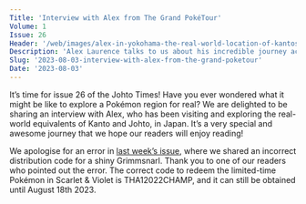 ```yaml
---
Title: 'Interview with Alex from The Grand PokéTour'
Volume: 1
Issue: 26
Header: '/web/images/alex-in-yokohama-the-real-world-location-of-kantos-vermillion-city.jpeg'
Description: 'Alex Laurence talks to us about his incredible journey across the real-world equivalents of Kanto and Johto, Plus the latest Pokémon news and more from our mailbag!'
Slug: '2023-08-03-interview-with-alex-from-the-grand-poketour'
Date: '2023-08-03'
---
```

It’s time for issue 26 of the Johto Times! Have you ever wondered what it might be like to explore a Pokémon region for real? We are delighted to be sharing an interview with Alex, who has been visiting and exploring the real-world equivalents of Kanto and Johto, in Japan. It’s a very special and awesome journey that we hope our readers will enjoy reading!

We apologise for an error in [last week’s issue](https://johto.substack.com/p/vol1-25), where we shared an incorrect distribution code for a shiny Grimmsnarl. Thank you to one of our readers who pointed out the error. The correct code to redeem the limited-time Pokémon in Scarlet & Violet is THA12022CHAMP, and it can still be obtained until August 18th 2023.